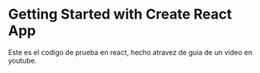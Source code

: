 # Getting Started with Create React App

Este es el codigo de prueba en react, hecho atravez de guia de un video en youtube.
